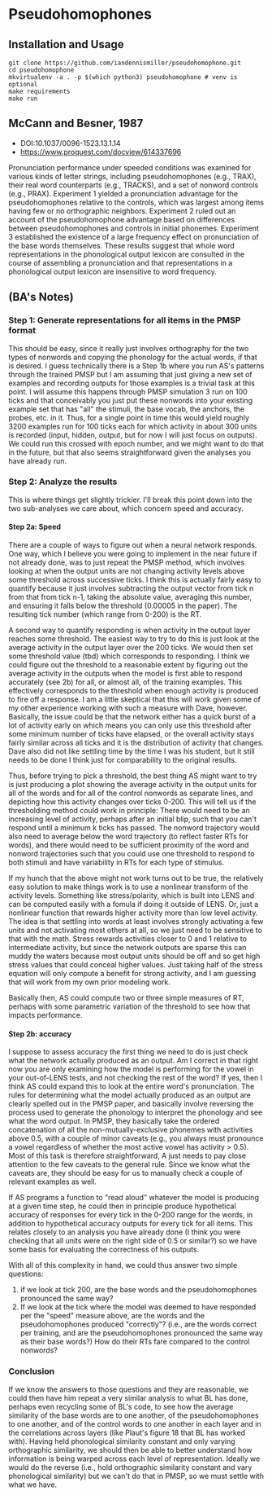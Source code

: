 # Pseudohomophones

## Installation and Usage

```{bash}
git clone https://github.com/iandennismiller/pseudohomophone.git
cd pseudohomophone
mkvirtualenv -a . -p $(which python3) pseudohomophone # venv is optional
make requirements
make run
```

## McCann and Besner, 1987

- DOI:10.1037/0096-1523.13.1.14
- https://www.proquest.com/docview/614337696

Pronunciation performance under speeded conditions was examined for various kinds of letter strings, including pseudohomophones (e.g., TRAX), their real word counterparts (e.g., TRACKS), and a set of nonword controls (e.g., PRAX). Experiment 1 yielded a pronunciation advantage for the pseudohomophones relative to the controls, which was largest among items having few or no orthographic neighbors. Experiment 2 ruled out an account of the pseudohomophone advantage based on differences between pseudohomophones and controls in initial phonemes. Experiment 3 established the existence of a large frequency effect on pronunciation of the base words themselves. These results suggest that whole word representations in the phonological output lexicon are consulted in the course of assembling a pronunciation and that representations in a phonological output lexicon are insensitive to word frequency.

## (BA's Notes)

### Step 1: Generate representations for all items in the PMSP format

This should be easy, since it really just involves orthography for the two types of nonwords and copying the phonology for the actual words, if that is desired.  I guess technically there is a Step 1b where you run AS's patterns through the trained PMSP but I am assuming that just giving a new set of examples and recording outputs for those examples is a trivial task at this point.  I will assume this happens through PMSP simulation 3 run on 100 ticks and that conceivably you just put these nonwords into your existing example set that has "all" the stimuli, the base vocab, the anchors, the probes, etc. in it.  Thus, for a single point in time this would yield roughly 3200 examples run for 100 ticks each for which activity in about 300 units is recorded (input, hidden, output, but for now I will just focus on outputs).  We could run this crossed with epoch number, and we might want to do that in the future, but that also seems straightforward given the analyses you have already run.  

### Step 2: Analyze the results

This is where things get slightly trickier.  I'll break this point down into the two sub-analyses we care about, which concern speed and accuracy.  

#### Step 2a: Speed

There are a couple of ways to figure out when a neural network responds.  One way, which I believe you were going to implement in the near future if not already done, was to just repeat the PMSP method, which involves looking at when the output units are not changing activity levels above some threshold across successive ticks.  I think this is actually fairly easy to quantify because it just involves subtracting the output vector from tick n from that from tick n-1, taking the absolute value, averaging this number, and ensuring it falls below the threshold (0.00005  in the paper).  The resulting tick number (which range from 0-200) is the RT.  

A second way to quantify responding is when activity in the output layer reaches some threshold.  The easiest way to try to do this is just look at the average activity in the output layer over the 200 ticks. We would then set some threshold value (tbd) which corresponds to responding.  I think we could figure out the threshold to a reasonable extent by figuring out the average activity in the outputs when the model is first able to respond accurately (see 2b) for all, or almost all, of the training examples.  This effectively corresponds to the threshold when enough activity is produced to fire off a response.  I am a little skeptical that this will work given some of my other experience working with such a measure with Dave, however.  Basically, the issue could be that the network either has a quick burst of a lot of activity early on which means you can only use this threshold after some minimum number of  ticks have elapsed, or the overall activity stays fairly similar across all ticks and it is the distribution of activity that changes.  Dave also did not like settling time by the time I was his student, but it still needs to be done I think just for comparability to the original results.  

Thus, before trying to pick a threshold, the best thing AS might want to try is just producing a plot showing the average activity in the output units for all of the words and for all of the control nonwords as separate lines, and depicting how this activity changes over ticks 0-200.  This will tell us if the thresholding method could work  in principle: There would need to be an increasing level of activity, perhaps after an initial blip, such that you can't respond until a minimum k ticks has passed.  The nonword trajectory would also need to average below the word trajectory (to reflect faster RTs for words), and there would need to be sufficient proximity of the word and nonword trajectories such that you could use one threshold to respond to both stimuli and have variability in RTs for each type of stimulus.

If my hunch that the above might not work turns out to be true, the relatively easy solution to make things work is to use a nonlinear transform of the activity levels.  Something like stress/polarity, which is built into LENS and can be computed easily with a fomula if doing it outside of LENS.  Or, just a nonlinear function that rewards higher activity more than low level activity.  The idea is that settling into words at least involves strongly activating a few units and not activating most others at all, so we just need to be sensitive to that with the math.  Stress rewards activities closer to 0 and 1 relative to intermediate activity, but since the network outputs are sparse this can muddy the waters because most output units should be off and so get high stress values that could conceal higher values.  Just taking half of the stress equation will only compute a benefit for strong activity, and I am guessing that will work from my own prior modeling work.  

Basically then, AS could compute two or three simple measures of RT, perhaps with some parametric variation of the threshold to see how that impacts performance.  

#### Step 2b: accuracy

I suppose to assess accuracy the first thing we need to do is just check what the network actually produced as an output.  Am I correct in that right now you are only examining how the model is performing for the vowel in your out-of-LENS tests, and not checking the rest of the word?  If yes, then I think AS could expand this to look at  the entire word's pronunciation.  The rules for determining what the model actually produced as an output are clearly spelled out in the PMSP paper, and basically involve reversing the process used to generate the phonology to interpret the phonology and see what the word output.  In PMSP, they basically take the ordered concatenation of all the non-mutually-exclusive phonemes with activities above 0.5, with a couple of minor caveats (e.g., you always must pronounce a vowel regardless of whether the most active vowel has activity > 0.5).  Most of this task is therefore straightforward, A just needs to pay close attention to the few caveats to the general rule.  Since we know what the caveats are, they should be easy for us to manually check a couple of relevant examples as well.  

If AS programs a function to "read aloud" whatever the model is producing at a given time step, he could then in principle produce hypothetical accuracy of responses for every tick in the 0-200 range for the words, in addition to hypothetical accuracy outputs for every tick for all items.  This relates closely to an analysis you have already done (I think you were checking that all units were on the right side of 0.5 or similar?) so we have some basis for evaluating the correctness of his outputs.  

With all of this complexity in hand, we could thus answer two simple questions: 

1. if we look at tick 200, are the base words and the pseudohomophones pronounced the same way?  
2. If we look at the tick where the model was deemed to have responded per the "speed" measure above, are the words and the pseudohomophones produced "correctly"?  (i.e., are the words correct per training, and are the pseudohomophones pronounced the same way as their base words?)  How do their RTs fare compared to the control nonwords?

### Conclusion

If we know the answers to those questions and they are reasonable, we could then have him repeat a very similar analysis to what BL has done, perhaps even recycling some of BL's code, to see how the average similarity of the base words are to one another, of the pseudohomophones to one another, and of the control words to one another in each layer and in the correlations across layers (like Plaut's figure 18 that BL has worked with).  Having held phonological similarity constant and only varying orthographic similarity, we should then be able to better understand how information is being warped across each level of representation.  Ideally we would do the reverse (i.e., hold orthographic similarity constant and vary phonological similarity) but we can't do that in PMSP, so we must settle with what we have.
